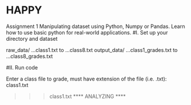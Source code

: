 # HAPPY
Assignment 1
Manipulating dataset using Python, Numpy or Pandas. Learn how to use basic python for real-world applications.
#I. Set up your directory and dataset

raw_data/
...class1.txt
      to
...class8.txt
output_data/
...class1_grades.txt
      to
...class8_grades.txt

#II. Run code

Enter a class file to grade, must have extension of the file (i.e. .txt): class1.txt
>>> class1.txt
**** ANALYZING ****
